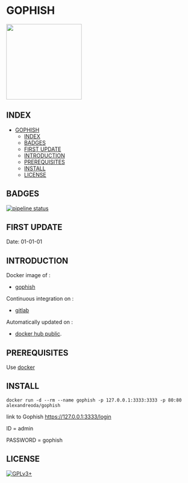 # GOPHISH

<img src="https://assets.gitlab-static.net/uploads/-/system/project/avatar/12904449/0_G63TdmdAOJr5zdWM.png" width="200" height="200"/>


## INDEX

- [GOPHISH](#gophish)
  - [INDEX](#index)
  - [BADGES](#badges)
  - [FIRST UPDATE](#first-update)
  - [INTRODUCTION](#introduction)
  - [PREREQUISITES](#prerequisites)
  - [INSTALL](#install)
  - [LICENSE](#license)


## BADGES

[![pipeline status](https://gitlab.com/oda-alexandre/gophish/badges/master/pipeline.svg)](https://gitlab.com/oda-alexandre/gophish/commits/master)


## FIRST UPDATE

Date: 01-01-01


## INTRODUCTION

Docker image of :

- [gophish](https://gophish.io/)

Continuous integration on :

- [gitlab](https://gitlab.com/oda-alexandre/gophish/pipelines)

Automatically updated on :

- [docker hub public](https://hub.docker.com/r/alexandreoda/gophish/).


## PREREQUISITES

Use [docker](https://www.docker.com)


## INSTALL

```docker run -d --rm --name gophish -p 127.0.0.1:3333:3333 -p 80:80 alexandreoda/gophish```

link to Gophish <https://127.0.0.1:3333/login>

ID        = admin

PASSWORD  = gophish


## LICENSE

[![GPLv3+](http://gplv3.fsf.org/gplv3-127x51.png)](https://gitlab.com/oda-alexandre/gophish/blob/master/LICENSE)
